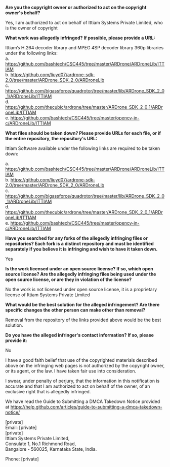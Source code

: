 
**Are you the copyright owner or authorized to act on the copyright owner's behalf?**

Yes, I am authorized to act on behalf of Ittiam Systems Private Limited, who is the owner of copyright

**What work was allegedly infringed? If possible, please provide a URL:**

Ittiam’s H.264 decoder library and MPEG 4SP decoder library 360p libraries under the following links:  
a. https://github.com/bashtech/CSC445/tree/master/ARDrone/ARDroneLib/ITTIAM  
b. https://github.com/liuyd07/ardrone-sdk-2.0/tree/master/ARDrone_SDK_2_0/ARDroneLib  
c. https://github.com/bigassforce/quadrotor/tree/master/lib/ARDrone_SDK_2_0_1/ARDroneLib/ITTIAM  
d. https://github.com/thecubic/ardrone/tree/master/ARDrone_SDK_2_0_1/ARDroneLib/ITTIAM  
e. https://github.com/bashtech/CSC445/tree/master/opencv-in-c/ARDroneLib/ITTIAM  

**What files should be taken down? Please provide URLs for each file, or if the entire repository, the repository's URL:**

Ittiam Software available under the following links are required to be taken down:

a. https://github.com/bashtech/CSC445/tree/master/ARDrone/ARDroneLib/ITTIAM  
b. https://github.com/liuyd07/ardrone-sdk-2.0/tree/master/ARDrone_SDK_2_0/ARDroneLib  
c. https://github.com/bigassforce/quadrotor/tree/master/lib/ARDrone_SDK_2_0_1/ARDroneLib/ITTIAM  
d. https://github.com/thecubic/ardrone/tree/master/ARDrone_SDK_2_0_1/ARDroneLib/ITTIAM  
e. https://github.com/bashtech/CSC445/tree/master/opencv-in-c/ARDroneLib/ITTIAM  

**Have you searched for any forks of the allegedly infringing files or repositories? Each fork is a distinct repository and must be identified separately if you believe it is infringing and wish to have it taken down.**  

Yes

**Is the work licensed under an open source license? If so, which open source license? Are the allegedly infringing files being used under the open source license, or are they in violation of the license?**

No the work is not licensed under open source license, it is a proprietary license of Ittiam Systems Private Limited

**What would be the best solution for the alleged infringement? Are there specific changes the other person can make other than removal?**

Removal from the repository of the links provided above would be the best solution.

**Do you have the alleged infringer's contact information? If so, please provide it:**

No

I have a good faith belief that use of the copyrighted materials described above on the infringing web pages is not authorized by the copyright owner, or its agent, or the law. I have taken fair use into consideration.

I swear, under penalty of perjury, that the information in this notification is accurate and that I am authorized to act on behalf of the owner, of an exclusive right that is allegedly infringed.

We have read the Guide to Submitting a DMCA Takedown Notice provided at https://help.github.com/articles/guide-to-submitting-a-dmca-takedown-notice/

[private]  
Email: [private]  
[private]  
Ittiam Systems Private Limited,  
Consulate 1, No.1 Richmond Road,  
Bangalore - 560025, Karnataka State, India.  

Phone: [private]
